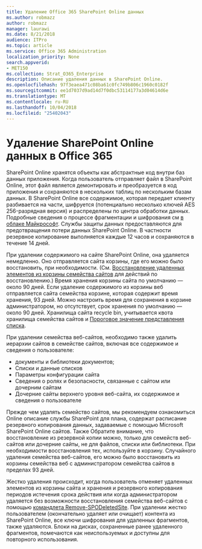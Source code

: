 ```yaml
---
title: Удаление Office 365 SharePoint Online данных
ms.author: robmazz
author: robmazz
manager: laurawi
ms.date: 8/21/2018
audience: ITPro
ms.topic: article
ms.service: Office 365 Administration
localization_priority: None
search.appverid:
- MET150
ms.collection: Strat_O365_Enterprise
description: Описание удаления данных в SharePoint Online.
ms.openlocfilehash: 97f3eaea471c08ba61c0fc749b806c1960c0182f
ms.sourcegitcommit: ee1d7037d9ad14d7f0dbc53114177a3d04614d6e
ms.translationtype: MT
ms.contentlocale: ru-RU
ms.lasthandoff: 10/04/2018
ms.locfileid: "25402043"
---
```

# <a name="sharepoint-online-data-deletion-in-office-365"></a>Удаление SharePoint Online данных в Office 365

SharePoint Online хранятся объекты как абстрактные код внутри баз данных приложения. Когда пользователь отправляет файл в SharePoint Online, этот файл является демонтировать и преобразуется в код приложения и сохраняются в нескольких таблиц по нескольким базам данных. В SharePoint Online все содержимое, которая передает клиенту разбивается на части, шифруется (потенциально несколько ключей AES 256-разрядная версия) и распределены по центра обработки данных. Подробные сведения о процессе фрагментации и шифрования см [в облаке Майкрософт](office-365-encryption-in-the-microsoft-cloud-overview.md). Службы защиты данных предоставляются для предотвращения потери данных SharePoint Online. В частности резервное копирование выполняется каждые 12 часов и сохраняются в течение 14 дней.

При удалении содержимого на сайте SharePoint Online, она удаляется немедленно. Оно отправляется сайта корзины, где его можно было восстановить, при необходимости. (См. [Восстановление удаленных элементов из корзины семейства сайтов](https://support.office.com/article/Restore-deleted-items-from-the-site-collection-recycle-bin-5fa924ee-16d7-487b-9a0a-021b9062d14b) для действий по восстановлению.) Время хранения корзины сайта по умолчанию — около 90 дней. Если удаление содержимого из корзины веб отправляется сайта семейства корзине, которая содержит время хранения, 93 дней. Можно настроить время для сохранения в корзине администратором, но отсутствует, срок хранения по умолчанию — около 90 дней. Хранилища сайта recycle bin, учитывается квота хранилища семейства сайтов и [Пороговое значение представления списка](https://support.office.com/article/List-View-Threshold-b8588dae-9387-48c2-9248-c24122f07c59).

При удалении семейства веб-сайтов, необходимо также удалить иерархии сайтов в семействе сайтов, включая все содержимое и сведения о пользователе:
- документы и библиотеки документов;
- Списки и данные списков
- Параметры конфигурации сайта
- Сведения о ролях и безопасности, связанные с сайтом или дочерним сайтам
- Дочерние сайты верхнего уровня веб-сайта, их содержимое и сведения о пользователе

Прежде чем удалять семейство сайтов, мы рекомендуем ознакомиться Online описание службы SharePoint для плана, содержат расписание резервного копирования данных, задаваемые с помощью Microsoft SharePoint Online сайтов. Также Обратите внимание, что восстановление из резервной копии можно, только для семейств веб-сайтов или дочерние сайты, не для файлов, списки или библиотеки. При необходимости восстановления тех, используйте в корзину. Случайного удаления семейства веб-сайтов, его можно было восстановить из корзины семейства веб с администратором семейства сайтов в пределах 93 дней.

Жестко удаления происходит, когда пользователь отменяет удаленных элементов из корзины сайта и хранения и резервного копирования периодов истечения срока действия или когда администратором удаляется без возможности восстановления семейства веб-сайтов с помощью [командлета Remove-SPODeletedSite](https://docs.microsoft.com/powershell/module/sharepoint-online/Remove-SPODeletedSite?view=sharepoint-ps). При удалении жестко пользователем (окончательно удаляет или очищает) контента из SharePoint Online, все ключи шифрования для удаленных фрагментов, также удаляются. Блоки на дисках, сохраненные ранее удаленного фрагментов, помечаются как неиспользуемых и доступны для повторного использования.
